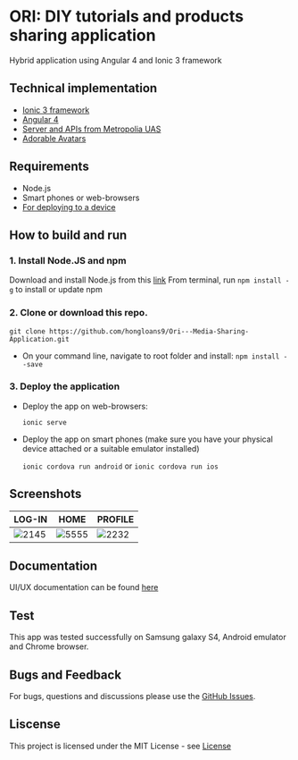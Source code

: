 # ORI: DIY tutorials and products sharing application
Hybrid application using Angular 4 and Ionic 3 framework

## Technical implementation
- [Ionic 3 framework](https://ionicframework.com/framework)
- [Angular 4](https://angular.io/)
- [Server and APIs from Metropolia UAS](http://media.mw.metropolia.fi/wbma/docs/)
- [Adorable Avatars](http://avatars.adorable.io/)

## Requirements
- Node.js
- Smart phones or web-browsers
- [For deploying to a device](https://ionicframework.com/docs/intro/deploying/)

## How to build and run
### 1. Install Node.JS and npm
Download and install Node.js from this [link](https://nodejs.org/en)
From terminal, run `npm install -g` to install or update npm
### 2. Clone or download this repo.
`git clone https://github.com/hongloans9/Ori---Media-Sharing-Application.git`
- On your command line, navigate to root folder and install:
       `npm install --save`
### 3. Deploy the application
- Deploy the app on web-browsers:

  `ionic serve`
- Deploy the app on smart phones (make sure you have your physical device attached or a suitable emulator installed)

  `ionic cordova run android` or `ionic cordova run ios`

## Screenshots
|                  LOG-IN                     |                  HOME                     |                  PROFILE              |       
| ------------------------------------------- |-------------------------------------------|---------------------------------------|
|![2145](https://user-images.githubusercontent.com/16826885/37249577-f037a43c-24f2-11e8-89ee-8e9dd7204279.PNG) |  ![5555](https://user-images.githubusercontent.com/16826885/37249588-3d83e1a6-24f3-11e8-80ed-d1daee360a48.PNG) | ![2232](https://user-images.githubusercontent.com/16826885/37249602-5160ca2c-24f3-11e8-8117-249cfe65a045.PNG)|

## Documentation
UI/UX documentation can be found [here](https://drive.google.com/drive/folders/1jSUOWjPCEkfk4y4jqujMt2IAjVeiZ3Dl
)

## Test
This app was tested successfully on Samsung galaxy S4, Android emulator and Chrome browser.

## Bugs and Feedback
For bugs, questions and discussions please use the [GitHub Issues](https://github.com/hongloans9/Ori---Media-Sharing-Application/issues).

## Liscense
This project is licensed under the MIT License - see [License](https://github.com/hongloans9/Ori---Media-Sharing-Application/blob/master/LICENSE) 

